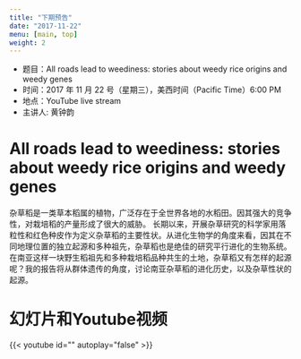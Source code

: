 ```yaml
---
title: "下期预告"
date: "2017-11-22"
menu: [main, top]
weight: 2
---
```


- 题目：All roads lead to weediness: stories about weedy rice origins and weedy genes
- 时间：2017 年 11 月 22 号（星期三），美西时间（Pacific Time）6:00 PM
- 地点：YouTube live stream 
- 主讲人: 黄钟韵

# All roads lead to weediness: stories about weedy rice origins and weedy genes

杂草稻是一类草本稻属的植物，广泛存在于全世界各地的水稻田。因其强大的竞争性，对栽培稻的产量形成了很大的威胁。 长期以来，开展杂草研究的科学家用落粒性和红色种皮作为定义杂草稻的主要性状。从进化生物学的角度来看，因其在不同地理位置的独立起源和多种祖先，杂草稻也是绝佳的研究平行进化的生物系统。在南亚这样一块野生稻祖先和多种栽培稻品种共生的土地，杂草稻又有怎样的起源呢？我的报告将从群体遗传的角度，讨论南亚杂草稻的进化历史，以及杂草性状的起源。

# 幻灯片和Youtube视频

{{< youtube id="" autoplay="false" >}}
